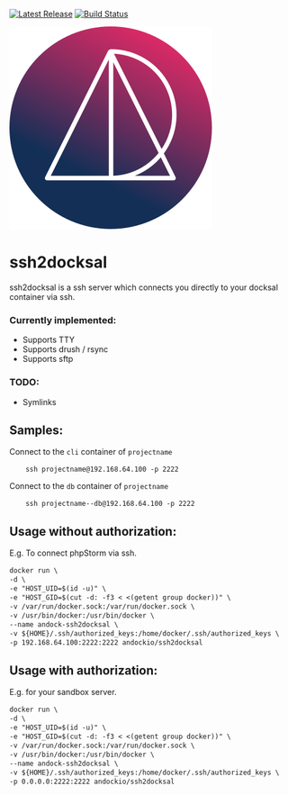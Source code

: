 [![Latest Release](https://img.shields.io/github/release/andock/ssh2docksal.svg?style=flat-square)](https://github.com/andock/ssh2docksal/releases/latest) [![Build Status](https://img.shields.io/travis/andock/ssh2docksal.svg?style=flat-square)](https://travis-ci.org/andock/ssh2docksal)

![alt text](images/logo_circle.svg "andock")
# ssh2docksal
ssh2docksal is a ssh server which connects you directly to your docksal container via ssh. 

### Currently implemented: 
* Supports TTY
* Supports drush / rsync
* Supports sftp
### TODO: 
* Symlinks

## Samples:

Connect to the `cli` container of `projectname`
```
    ssh projectname@192.168.64.100 -p 2222
```

Connect to the `db` container of `projectname`
```
    ssh projectname--db@192.168.64.100 -p 2222
```

## Usage without authorization:
E.g. To connect phpStorm via ssh.
```
docker run \
-d \
-e "HOST_UID=$(id -u)" \
-e "HOST_GID=$(cut -d: -f3 < <(getent group docker))" \
-v /var/run/docker.sock:/var/run/docker.sock \
-v /usr/bin/docker:/usr/bin/docker \
--name andock-ssh2docksal \
-v ${HOME}/.ssh/authorized_keys:/home/docker/.ssh/authorized_keys \
-p 192.168.64.100:2222:2222 andockio/ssh2docksal
```

## Usage with authorization:
E.g. for your sandbox server.
```
docker run \
-d \
-e "HOST_UID=$(id -u)" \
-e "HOST_GID=$(cut -d: -f3 < <(getent group docker))" \
-v /var/run/docker.sock:/var/run/docker.sock \
-v /usr/bin/docker:/usr/bin/docker \
--name andock-ssh2docksal \
-v ${HOME}/.ssh/authorized_keys:/home/docker/.ssh/authorized_keys \
-p 0.0.0.0:2222:2222 andockio/ssh2docksal 
```
